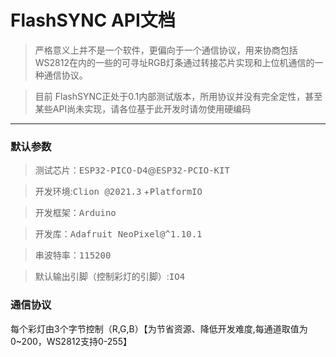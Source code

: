 # FlashSYNC API文档
> 严格意义上并不是一个软件，更偏向于一个通信协议，用来协商包括WS2812在内的一些的可寻址RGB灯条通过转接芯片实现和上位机通信的一种通信协议。


>目前 FlashSYNC正处于0.1内部测试版本，所用协议并没有完全定性，甚至某些API尚未实现，请各位基于此开发时请勿使用硬编码
***

### 默认参数
> 测试芯片：<kbd>ESP32-PICO-D4</kbd>@<kbd>ESP32-PCIO-KIT</kbd>

> 开发环境:<kbd>Clion @2021.3</kbd> +<kbd>PlatformIO</kbd> 

> 开发框架：<kbd>Arduino</kbd>

> 开发库：<kbd>Adafruit NeoPixel@^1.10.1</kbd>

> 串波特率：<kbd>115200</kbd>

> 默认输出引脚（控制彩灯的引脚）:<kbd>IO4</kbd>


### 通信协议
每个彩灯由3个字节控制（R,G,B）【为节省资源、降低开发难度,每通道取值为0~200，WS2812支持0-255】
